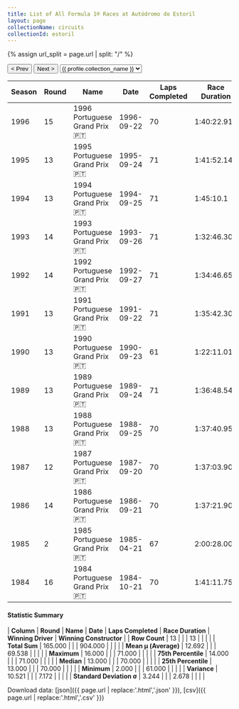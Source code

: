 ```yaml
---
title: List of All Formula 1® Races at Autódromo do Estoril
layout: page
collectionName: circuits
collectionId: estoril
---
```


{% assign url_split = page.url | split: "/" %}
<div id="collection-navigation">
<button onclick="selector.options[selector.selectedIndex-1].value && (window.location = selector.options[selector.selectedIndex-1].value);">&lt; Prev</button>
<button onclick="selector.options[selector.selectedIndex+1].value && (window.location = selector.options[selector.selectedIndex+1].value);">Next &gt;</button>
<select id="selector" onchange="this.options[this.selectedIndex].value && (window.location = this.options[this.selectedIndex].value);">
  {% for collectionId in site.data[page.collectionName].refs %}
    {% if collectionId == page.collectionId %}
      {% assign selected = "selected" %}
    {% else %}
      {% assign selected = "" %}
    {% endif %}
    {% assign profile = site.data[page.collectionName][collectionId].profile %}
    <option value="/f1/{{ page.collectionName }}/{{ collectionId }}/{{ url_split[4] }}" {{ selected }}>{{ profile.collection_name }}</option>
  {% endfor %}
</select>
</div>

| Season | Round | Name | Date | Laps Completed | Race Duration | Winning Driver | Winning Constructor |
|--|--|--|--|--|--|--|--|
| 1996 | 15 | 1996 Portuguese Grand Prix 🇵🇹 | 1996-09-22 | 70 | 1:40:22.915 | [Jacques Villeneuve 🇨🇦](/f1/drivers/villeneuve) | Williams 🇬🇧 |
| 1995 | 13 | 1995 Portuguese Grand Prix 🇵🇹 | 1995-09-24 | 71 | 1:41:52.145 | [David Coulthard 🇬🇧](/f1/drivers/coulthard) | Williams 🇬🇧 |
| 1994 | 13 | 1994 Portuguese Grand Prix 🇵🇹 | 1994-09-25 | 71 | 1:45:10.1 | [Damon Hill 🇬🇧](/f1/drivers/damon_hill) | Williams 🇬🇧 |
| 1993 | 14 | 1993 Portuguese Grand Prix 🇵🇹 | 1993-09-26 | 71 | 1:32:46.309 | [Michael Schumacher 🇩🇪](/f1/drivers/michael_schumacher) | Benetton 🇮🇹 |
| 1992 | 14 | 1992 Portuguese Grand Prix 🇵🇹 | 1992-09-27 | 71 | 1:34:46.659 | [Nigel Mansell 🇬🇧](/f1/drivers/mansell) | Williams 🇬🇧 |
| 1991 | 13 | 1991 Portuguese Grand Prix 🇵🇹 | 1991-09-22 | 71 | 1:35:42.304 | [Riccardo Patrese 🇮🇹](/f1/drivers/patrese) | Williams 🇬🇧 |
| 1990 | 13 | 1990 Portuguese Grand Prix 🇵🇹 | 1990-09-23 | 61 | 1:22:11.014 | [Nigel Mansell 🇬🇧](/f1/drivers/mansell) | Ferrari 🇮🇹 |
| 1989 | 13 | 1989 Portuguese Grand Prix 🇵🇹 | 1989-09-24 | 71 | 1:36:48.546 | [Gerhard Berger 🇦🇹](/f1/drivers/berger) | Ferrari 🇮🇹 |
| 1988 | 13 | 1988 Portuguese Grand Prix 🇵🇹 | 1988-09-25 | 70 | 1:37:40.958 | [Alain Prost 🇫🇷](/f1/drivers/prost) | McLaren 🇬🇧 |
| 1987 | 12 | 1987 Portuguese Grand Prix 🇵🇹 | 1987-09-20 | 70 | 1:37:03.906 | [Alain Prost 🇫🇷](/f1/drivers/prost) | McLaren 🇬🇧 |
| 1986 | 14 | 1986 Portuguese Grand Prix 🇵🇹 | 1986-09-21 | 70 | 1:37:21.900 | [Nigel Mansell 🇬🇧](/f1/drivers/mansell) | Williams 🇬🇧 |
| 1985 | 2 | 1985 Portuguese Grand Prix 🇵🇹 | 1985-04-21 | 67 | 2:00:28.006 | [Ayrton Senna 🇧🇷](/f1/drivers/senna) | Team Lotus 🇬🇧 |
| 1984 | 16 | 1984 Portuguese Grand Prix 🇵🇹 | 1984-10-21 | 70 | 1:41:11.753 | [Alain Prost 🇫🇷](/f1/drivers/prost) | McLaren 🇬🇧 |

#### Statistic Summary

| **Column** | **Round** | **Name** | **Date** | **Laps Completed** | **Race Duration** | **Winning Driver** | **Winning Constructor** |
| **Row Count** | 13 |  |  | 13 |  |  |  |
| **Total Sum** | 165.000 |  |  | 904.000 |  |  |  |
| **Mean μ (Average)** | 12.692 |  |  | 69.538 |  |  |  |
| **Maximum** | 16.000 |  |  | 71.000 |  |  |  |
| **75th Percentile** | 14.000 |  |  | 71.000 |  |  |  |
| **Median** | 13.000 |  |  | 70.000 |  |  |  |
| **25th Percentile** | 13.000 |  |  | 70.000 |  |  |  |
| **Minimum** | 2.000 |  |  | 61.000 |  |  |  |
| **Variance** | 10.521 |  |  | 7.172 |  |  |  |
| **Standard Deviation σ** | 3.244 |  |  | 2.678 |  |  |  |

Download data: [json]({{ page.url | replace:'.html','.json' }}), [csv]({{ page.url | replace:'.html','.csv' }})
